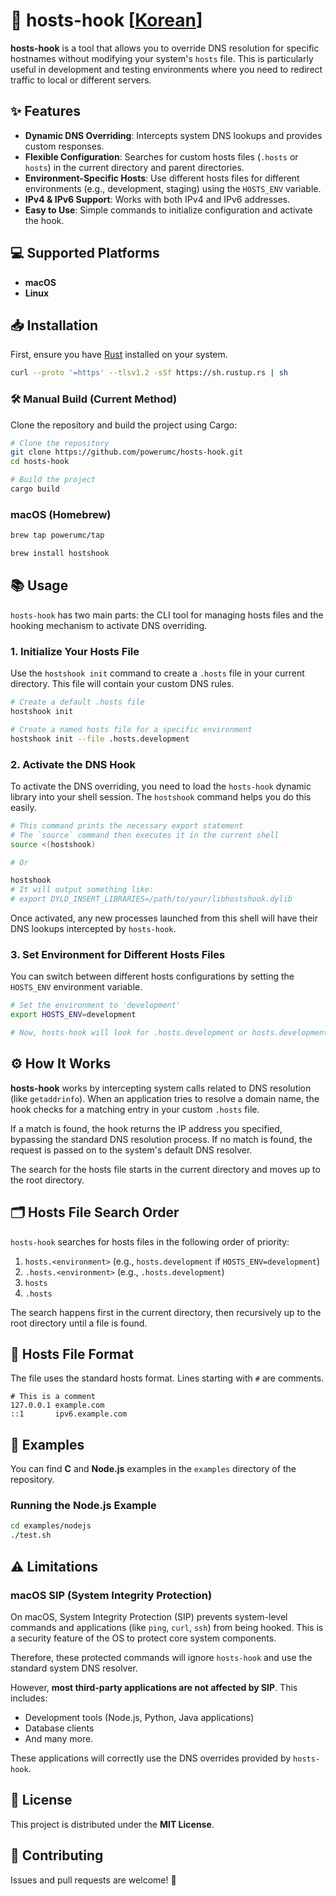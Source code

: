 # 🔄 hosts-hook [[Korean](./docs/README.ko.md)]

**hosts-hook** is a tool that allows you to override DNS resolution for specific hostnames without modifying your system's `hosts` file. This is particularly useful in development and testing environments where you need to redirect traffic to local or different servers.

## ✨ Features

- **Dynamic DNS Overriding**: Intercepts system DNS lookups and provides custom responses.
- **Flexible Configuration**: Searches for custom hosts files (`.hosts` or `hosts`) in the current directory and parent directories.
- **Environment-Specific Hosts**: Use different hosts files for different environments (e.g., development, staging) using the `HOSTS_ENV` variable.
- **IPv4 & IPv6 Support**: Works with both IPv4 and IPv6 addresses.
- **Easy to Use**: Simple commands to initialize configuration and activate the hook.

## 💻 Supported Platforms

- **macOS**
- **Linux**

## 📥 Installation

First, ensure you have [Rust](https://www.rust-lang.org/tools/install) installed on your system.

```bash
curl --proto '=https' --tlsv1.2 -sSf https://sh.rustup.rs | sh
```

### 🛠️ Manual Build (Current Method)

Clone the repository and build the project using Cargo:

```bash
# Clone the repository
git clone https://github.com/powerumc/hosts-hook.git
cd hosts-hook

# Build the project
cargo build
```

### macOS (Homebrew)

```bash
brew tap powerumc/tap

brew install hostshook
```

## 📚 Usage

`hosts-hook` has two main parts: the CLI tool for managing hosts files and the hooking mechanism to activate DNS overriding.

### 1. Initialize Your Hosts File

Use the `hostshook init` command to create a `.hosts` file in your current directory. This file will contain your custom DNS rules.

```bash
# Create a default .hosts file
hostshook init

# Create a named hosts file for a specific environment
hostshook init --file .hosts.development
```

### 2. Activate the DNS Hook

To activate the DNS overriding, you need to load the `hosts-hook` dynamic library into your shell session. The `hostshook` command helps you do this easily.

```bash
# This command prints the necessary export statement
# The `source` command then executes it in the current shell
source <(hostshook)

# Or

hostshook
# It will output something like:
# export DYLD_INSERT_LIBRARIES=/path/to/your/libhostshook.dylib
```
Once activated, any new processes launched from this shell will have their DNS lookups intercepted by `hosts-hook`.

### 3. Set Environment for Different Hosts Files

You can switch between different hosts configurations by setting the `HOSTS_ENV` environment variable.

```bash
# Set the environment to 'development'
export HOSTS_ENV=development

# Now, hosts-hook will look for .hosts.development or hosts.development
```

## ⚙️ How It Works

**hosts-hook** works by intercepting system calls related to DNS resolution (like `getaddrinfo`). When an application tries to resolve a domain name, the hook checks for a matching entry in your custom `.hosts` file.

If a match is found, the hook returns the IP address you specified, bypassing the standard DNS resolution process. If no match is found, the request is passed on to the system's default DNS resolver.

The search for the hosts file starts in the current directory and moves up to the root directory.

## 🗂️ Hosts File Search Order

`hosts-hook` searches for hosts files in the following order of priority:

1.  `hosts.<environment>` (e.g., `hosts.development` if `HOSTS_ENV=development`)
2.  `.hosts.<environment>` (e.g., `.hosts.development`)
3.  `hosts`
4.  `.hosts`

The search happens first in the current directory, then recursively up to the root directory until a file is found.

## 📄 Hosts File Format

The file uses the standard hosts format. Lines starting with `#` are comments.

```
# This is a comment
127.0.0.1 example.com
::1       ipv6.example.com
```

## 🧪 Examples

You can find **C** and **Node.js** examples in the `examples` directory of the repository.

### Running the Node.js Example

```bash
cd examples/nodejs
./test.sh
```

## ⚠️ Limitations

### macOS SIP (System Integrity Protection)

On macOS, System Integrity Protection (SIP) prevents system-level commands and applications (like `ping`, `curl`, `ssh`) from being hooked. This is a security feature of the OS to protect core system components.

Therefore, these protected commands will ignore `hosts-hook` and use the standard system DNS resolver.

However, **most third-party applications are not affected by SIP**. This includes:
- Development tools (Node.js, Python, Java applications)
- Database clients
- And many more.

These applications will correctly use the DNS overrides provided by `hosts-hook`.

## 📜 License

This project is distributed under the **MIT License**.

## 👥 Contributing

Issues and pull requests are welcome! 🙏
